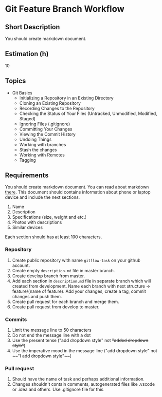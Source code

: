 # Git Feature Branch Workflow

## Short Description

You should create markdown document.

## Estimation (h)

10

## Topics

* Git Basics
  * Initializing a Repository in an Existing Directory
  * Cloning an Existing Repository
  * Recording Changes to the Repository
  * Checking the Status of Your Files (Untracked, Unmodified, Modified, Staged)
  * Ignoring Files (.gitignore)
  * Committing Your Changes
  * Viewing the Commit History
  * Undoing Things
  * Working with branches
  * Stash the changes
  * Working with Remotes
  * Tagging

## Requirements

You should create markdown document. You can read about markdown
[there](https://guides.github.com/features/mastering-markdown/). This
document should contains information about phone or laptop device and
include the next sections.

1. Name
2. Description
3. Specifications (size, weight and etc.)
4. Photos with descriptions
5. Similar devices

Each section should has at least 100 characters.

### Repository

1. Create public repository with name `gitflow-task` on your github account.
2. Create empty `description.md` file in master branch.
3. Create develop branch from master.
4. Add each section in `description.md` file in separate branch which
    will created from development. Name each branch with next structure  -> feature/(name of feature).
    Add your changes, create a tag, commit changes and push them.
5. Create pull request for each branch and merge them.
6. Create pull request from develop to master.

### Commits

1. Limit the message line to 50 characters
2. Do not end the message line with a dot
3. Use the present tense ("add dropdown style" not ~~"added dropdown style"~~)
4. Use the imperative mood in the message line ("add dropdown style" not
    \~\~"I add dropdown style"\~\~)

### Pull request

1. Should have the name of task and perhaps additional information.
2. Changes shouldn't contain comments, autogenerated files like .vscode or .idea and others.
    Use .gitignore file for this.
